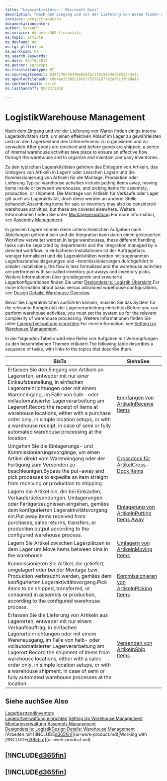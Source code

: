 ```yaml
---
title: "Lageraktivitäten | Microsoft Docs"
description: "Nach dem Eingang und vor der Lieferung von Waren finden einige interne Lageraktivitäten statt, um einen effektiven Ablauf im Lager zu gewährleisten und um den Lagerbestand des Unternehmens zu organisieren und zu verwalten."
services: project-madeira
documentationcenter: 
author: SorenGP
ms.service: dynamics365-financials
ms.topic: article
ms.devlang: na
ms.tgt_pltfrm: na
ms.workload: na
ms.search.keywords: 
ms.date: 08/15/2017
ms.author: sgroespe
ms.translationtype: HT
ms.sourcegitcommit: b34f276a764f0e828fbc1f015429df9852242a4c
ms.openlocfilehash: c8d4ee33395c18cb7755fd1877b2af813fb9da43
ms.contentlocale: de-ch
ms.lasthandoff: 03/22/2018

---
```

# <a name="warehouse-management"></a><span data-ttu-id="cd103-103">Logistik</span><span class="sxs-lookup"><span data-stu-id="cd103-103">Warehouse Management</span></span>
<span data-ttu-id="cd103-104">Nach dem Eingang und vor der Lieferung von Waren finden einige interne Lageraktivitäten statt, um einen effektiven Ablauf im Lager zu gewährleisten und um den Lagerbestand des Unternehmens zu organisieren und zu verwalten.</span><span class="sxs-lookup"><span data-stu-id="cd103-104">After goods are received and before goods are shipped, a series of internal warehouse activities take place to ensure an effective flow through the warehouse and to organize and maintain company inventories.</span></span>

<span data-ttu-id="cd103-105">Zu den typischen Lageraktivitäten gehören das Einlagern von Artikeln, das Umlagern von Artikeln in Lagern oder zwischen Lagern und die Kommissionierung von Artikeln für die Montage, Produktion oder Lieferung.</span><span class="sxs-lookup"><span data-stu-id="cd103-105">Typical warehouse activities include putting items away, moving items inside or between warehouses, and picking items for assembly, production, or shipment.</span></span> <span data-ttu-id="cd103-106">Die Montage von Artikeln für Verkäufe oder Lager gilt auch als Lageraktivität, doch diese werden an anderer Stelle behandelt.</span><span class="sxs-lookup"><span data-stu-id="cd103-106">Assembling items for sale or inventory may also be considered warehouse activities, but these are covered elsewhere.</span></span> <span data-ttu-id="cd103-107">Weitere Informationen finden Sie unter [Montageverwaltung](assembly-assemble-items.md).</span><span class="sxs-lookup"><span data-stu-id="cd103-107">For more information, see [Assembly Management](assembly-assemble-items.md).</span></span>  

<span data-ttu-id="cd103-108">In grossen Lagern können diese unterschiedlichen Aufgaben nach Abteilungen getrennt sein und die Integration kann durch einen gesteuerten Workflow verwaltet werden.</span><span class="sxs-lookup"><span data-stu-id="cd103-108">In large warehouses, these different handling tasks can be separated by departments and the integration managed by a directed workflow.</span></span> <span data-ttu-id="cd103-109">In einfacheren Installationen ist der Auftragsfluss weniger formalisiert und die Lageraktivitäten werden mit sogenannten Lagerbestandseinlagerungen und -kommissionierungen durchgeführt.</span><span class="sxs-lookup"><span data-stu-id="cd103-109">In simpler installations, the flow is less formalized and the warehouse activities are performed with so-called inventory put-aways and inventory picks.</span></span> <span data-ttu-id="cd103-110">Weitere Informationen über grundlegende und erweiterte Lagerkonfigurationen finden Sie unter [Designdetails: Logistik Übersicht](design-details-warehouse-overview.md).</span><span class="sxs-lookup"><span data-stu-id="cd103-110">For more information about basic versus advanced warehouse configurations, see [Design Details: Warehouse Overview](design-details-warehouse-overview.md).</span></span>

<span data-ttu-id="cd103-111">Bevor Sie Lageraktivitäten ausführen können, müssen Sie das System für die relevante Komplexität der Lagerverarbeitung einrichten.</span><span class="sxs-lookup"><span data-stu-id="cd103-111">Before you can perform warehouse activities, you must set the system up for the relevant complexity of warehouse processing.</span></span> <span data-ttu-id="cd103-112">Weitere Informationen finden Sie unter [Lagerortverwaltung einrichten](warehouse-setup-warehouse.md).</span><span class="sxs-lookup"><span data-stu-id="cd103-112">For more information, see [Setting Up Warehouse Management](warehouse-setup-warehouse.md).</span></span>

 <span data-ttu-id="cd103-113">In der folgenden Tabelle wird eine Reihe von Aufgaben mit Verknüpfungen zu den beschriebenen Themen erläutert.</span><span class="sxs-lookup"><span data-stu-id="cd103-113">The following table describes a sequence of tasks, with links to the topics that describe them.</span></span>   

|<span data-ttu-id="cd103-114">**Bis**</span><span class="sxs-lookup"><span data-stu-id="cd103-114">**To**</span></span>|<span data-ttu-id="cd103-115">**Siehe**</span><span class="sxs-lookup"><span data-stu-id="cd103-115">**See**</span></span>|  
|------------|-------------|  
|<span data-ttu-id="cd103-116">Erfassen Sie den Eingang von Artikeln an Lagerorten, entweder mit nur einer Einkaufsbestellung, in einfachen Lagerorteinrichtungen oder mit einem Wareneingang, im Falle von halb- oder vollautomatisierter Lagerverarbeitung am Lagerort.</span><span class="sxs-lookup"><span data-stu-id="cd103-116">Record the receipt of items at warehouse locations, either with a purchase order only, in simple location setups, or with a warehouse receipt, in case of semi or fully automated warehouse processing at the location.</span></span>|[<span data-ttu-id="cd103-117">Empfangen von Artikeln</span><span class="sxs-lookup"><span data-stu-id="cd103-117">Receive Items</span></span>](warehouse-how-receive-items.md)|
|<span data-ttu-id="cd103-118">Umgehen Sie die Einlagerungs- und Kommissionierungsvorgänge, um einen Artikel direkt vom Wareneingang oder der Fertigung zum Versenden zu beschleunigen.</span><span class="sxs-lookup"><span data-stu-id="cd103-118">Bypass the put-away and pick processes to expedite an item straight from receiving or production to shipping.</span></span>|[<span data-ttu-id="cd103-119">Crossdock für Artikel</span><span class="sxs-lookup"><span data-stu-id="cd103-119">Cross-Dock Items</span></span>](warehouse-how-to-cross-dock-items.md)|    
|<span data-ttu-id="cd103-120">Lagern Sie Artikel ein, die bei Einkäufen, Verkaufsrücksendungen, Umlagerungen oder Fertigerzeugnissen eingehen, gemäss dem konfigurierten Lageraktivitätsvorgang ein.</span><span class="sxs-lookup"><span data-stu-id="cd103-120">Put away items received from purchases, sales returns, transfers, or production output according to the configured warehouse process.</span></span>|[<span data-ttu-id="cd103-121">Einlagerung von Artikeln</span><span class="sxs-lookup"><span data-stu-id="cd103-121">Putting Items Away</span></span>](warehouse-put-away-items.md)|
|<span data-ttu-id="cd103-122">Lagern Sie Artikel zwischen Lagerplätzen in dem Lager um.</span><span class="sxs-lookup"><span data-stu-id="cd103-122">Move items between bins in the warehouse.</span></span>|[<span data-ttu-id="cd103-123">Umlagern von Artikeln</span><span class="sxs-lookup"><span data-stu-id="cd103-123">Moving Items</span></span>](warehouse-move-items.md)|
|<span data-ttu-id="cd103-124">Kommissionieren Sie Artikel, die geliefert, umgelagert oder bei der Montage bzw. Produktion verbraucht werden, gemäss dem konfigurierten Lageraktivitätsvorgang.</span><span class="sxs-lookup"><span data-stu-id="cd103-124">Pick items to be shipped, transferred, or consumed in assembly or production, according to the configured warehouse process.</span></span>|[<span data-ttu-id="cd103-125">Kommissionieren von Artikeln</span><span class="sxs-lookup"><span data-stu-id="cd103-125">Picking Items</span></span>](warehouse-pick-items.md)|
|<span data-ttu-id="cd103-126">Erfassen Sie die Lieferung von Artikeln aus Lagerorten, entweder mit nur einem Verkaufsauftrag, in einfachen Lagerorteinrichtungen oder mit einem Warenausgang, im Falle von halb- oder vollautomatisierter Lagerverarbeitung am Lagerort.</span><span class="sxs-lookup"><span data-stu-id="cd103-126">Record the shipment of items from warehouse locations, either with a sales order only, in simple location setups, or with a warehouse shipment, in case of semi or fully automated warehouse processes at the location.</span></span>|[<span data-ttu-id="cd103-127">Versenden von Artikeln</span><span class="sxs-lookup"><span data-stu-id="cd103-127">Ship Items</span></span>](warehouse-how-ship-items.md)|  

## <a name="see-also"></a><span data-ttu-id="cd103-128">Siehe auch</span><span class="sxs-lookup"><span data-stu-id="cd103-128">See Also</span></span>  
[<span data-ttu-id="cd103-129">Lagerbesttand</span><span class="sxs-lookup"><span data-stu-id="cd103-129">Inventory</span></span>](inventory-manage-inventory.md)  
<span data-ttu-id="cd103-130">[Lagerortverwaltung einrichten](warehouse-setup-warehouse.md)   </span><span class="sxs-lookup"><span data-stu-id="cd103-130">[Setting Up Warehouse Management](warehouse-setup-warehouse.md)   </span></span>  
<span data-ttu-id="cd103-131">[Montageverwaltung](assembly-assemble-items.md)  </span><span class="sxs-lookup"><span data-stu-id="cd103-131">[Assembly Management](assembly-assemble-items.md)  </span></span>  
[<span data-ttu-id="cd103-132">Designdetails: Logistik</span><span class="sxs-lookup"><span data-stu-id="cd103-132">Design Details: Warehouse Management</span></span>](design-details-warehouse-management.md)  
<span data-ttu-id="cd103-133">[Arbeiten mit [!INCLUDE[d365fin](includes/d365fin_md.md)]](ui-work-product.md)</span><span class="sxs-lookup"><span data-stu-id="cd103-133">[Working with [!INCLUDE[d365fin](includes/d365fin_md.md)]](ui-work-product.md)</span></span>  

## [!INCLUDE[d365fin](includes/free_trial_md.md)]  
## [!INCLUDE[d365fin](includes/training_link_md.md)]

